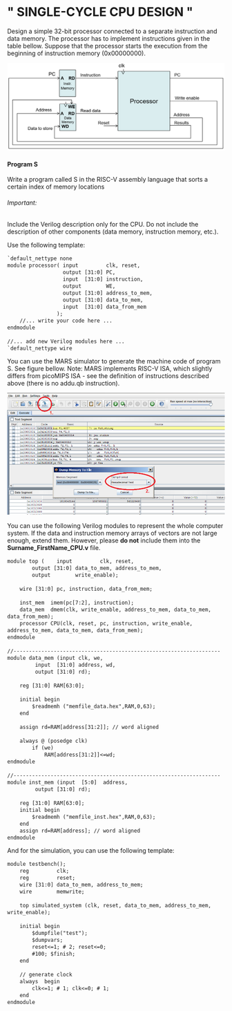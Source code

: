 # " SINGLE-CYCLE CPU DESIGN " 

Design a simple 32-bit processor connected to a separate instruction and data memory. The processor has to implement instructions given in the table bellow. Suppose that the processor starts the execution from the beginning of instruction memory (0x00000000).

![cpu](./cpu.png)

#### Program S

Write a program called S in the RISC-V assembly language that sorts a certain index of memory locations

###### Important:

Include the Verilog description only for the CPU. Do not include the description of other components (data memory, instruction memory, etc.).

Use the following template:

    `default_nettype none
    module processor( input         clk, reset,
                      output [31:0] PC,
                      input  [31:0] instruction,
                      output        WE,
                      output [31:0] address_to_mem,
                      output [31:0] data_to_mem,
                      input  [31:0] data_from_mem
                    );
        //... write your code here ...
    endmodule

    //... add new Verilog modules here ...
    `default_nettype wire


You can use the MARS simulator to generate the machine code of program S. See figure bellow. Note: MARS implements RISC-V ISA, which slightly differs from picoMIPS ISA - see the definition of instructions described above (there is no addu.qb instruction).

![MARS 01](./mars.png)

You can use the following Verilog modules to represent the whole computer system. If the data and instruction memory arrays of vectors are not large enough, extend them. However, please **do not** include them into the **Surname\_FirstName\_CPU.v** file.

    module top (    input         clk, reset,
            output [31:0] data_to_mem, address_to_mem,
            output        write_enable);

        wire [31:0] pc, instruction, data_from_mem;

        inst_mem  imem(pc[7:2], instruction);
        data_mem  dmem(clk, write_enable, address_to_mem, data_to_mem, data_from_mem);
        processor CPU(clk, reset, pc, instruction, write_enable, address_to_mem, data_to_mem, data_from_mem);
    endmodule

    //-------------------------------------------------------------------
    module data_mem (input clk, we,
             input  [31:0] address, wd,
             output [31:0] rd);

        reg [31:0] RAM[63:0];

        initial begin
            $readmemh ("memfile_data.hex",RAM,0,63);
        end

        assign rd=RAM[address[31:2]]; // word aligned

        always @ (posedge clk)
            if (we)
                RAM[address[31:2]]<=wd;
    endmodule

    //-------------------------------------------------------------------
    module inst_mem (input  [5:0]  address,
             output [31:0] rd);

        reg [31:0] RAM[63:0];
        initial begin
            $readmemh ("memfile_inst.hex",RAM,0,63);
        end
        assign rd=RAM[address]; // word aligned
    endmodule

And for the simulation, you can use the following template:

    module testbench();
        reg         clk;
        reg         reset;
        wire [31:0] data_to_mem, address_to_mem;
        wire        memwrite;

        top simulated_system (clk, reset, data_to_mem, address_to_mem, write_enable);

        initial begin
            $dumpfile("test");
            $dumpvars;
            reset<=1; # 2; reset<=0;
            #100; $finish;
        end

        // generate clock
        always  begin
            clk<=1; # 1; clk<=0; # 1;
        end
    endmodule
